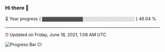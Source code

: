 ### Hi there 👋

⏳ Year progress { ▓▓▓▓▓▓▓▓▓▓▓▓▓░░░░░░░░░░░░░░░░░ } 46.04 %

---

⏰ Updated on Friday, June 18, 2021, 1:06 AM UTC

![Progress Bar CI](https://github.com/arthurbuhl/arthurbuhl/workflows/Progress%20Bar%20CI/badge.svg)
